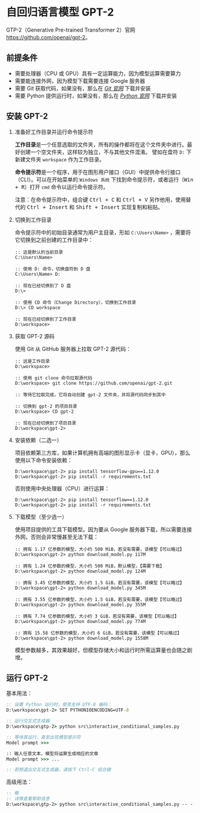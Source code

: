 # 自回归语言模型 GPT-2

GTP-2（Generative Pre-trained Transformer 2）官网 <https://github.com/openai/gpt-2>。

## 前提条件

*   需要处理器（CPU 或 GPU）具有一定运算能力，因为模型运算需要算力
*   需要能连接外网，因为模型下载需要连接 Google 服务器
*   需要 Git 获取代码，如果没有，那么在 [*Git 官网*](https://git-scm.com/) 下载并安装
*   需要 Python 提供运行时，如果没有，那么在 [*Python 官网*](https://www.python.org/) 下载并安装

## 安装 GPT-2

1.  准备好工作目录并运行命令提示符

    **工作目录**是一个任意选取的文件夹，所有的操作都将在这个文件夹中进行。最好创建一个空文件夹，这样较为独立，不与其他文件混淆。
    譬如在盘符 `D:` 下新建文件夹 `workspace` 作为工作目录。

    **命令提示符**是一个程序，用于在图形用户接口（GUI）中提供命令行接口（CLI）。可以在开始菜单的 `Windows 系统` 下找到命令提示符，或者运行（<kbd>Win + R</kbd>）打开 `cmd` 命令以运行命令提示符。

    注意：在命令提示符中，组合键 <kbd>Ctrl + C</kbd> 和 <kbd>Ctrl + V</kbd> 另作他用，使用替代的 <kbd>Ctrl + Insert</kbd> 和 <kbd>Shift + Insert</kbd> 实现复制和粘贴。

2.  切换到工作目录

    命令提示符中的初始目录通常为用户主目录，形如 `C:\Users\Name>` ，需要将它切换到之前创建的工作目录中：

        :: 这是默认的当前目录
        C:\Users\Name>

        :: 使用 D: 命令，切换盘符到 D 盘
        C:\Users\Name> D:

        :: 现在已经切换到了 D 盘
        D:\>

        :: 使用 CD 命令（Change Directory），切换到工作目录
        D:\> CD workspace

        :: 现在已经切换到了工作目录
        D:\workspace>

3.  获取 GPT-2 源码

    使用 Git 从 GitHub 服务器上拉取 GPT-2 源代码：

        :: 这是工作目录
        D:\workspace>

        :: 使用 git clone 命令拉取源代码
        D:\workspace> git clone https://github.com/openai/gpt-2.git

        :: 等待它拉取完成，它将自动创建 gpt-2 文件夹，并将源代码同步到其中
    
        :: 切换到 gpt-2 的项目目录
        D:\workspace> CD gpt-2

        :: 现在已经切换到了项目目录
        D:\workspace\gpt-2>

4.  安装依赖（二选一）

    项目依赖第三方库，如果计算机拥有高端的图形显示卡（显卡，GPU），那么使用以下命令安装依赖：

        D:\workspace\gpt-2> pip install tensorflow-gpu==1.12.0
        D:\workspace\gpt-2> pip install -r requirements.txt

    否则使用中央处理器（CPU）进行运算：

        D:\workspace\gpt-2> pip install tensorflow==1.12.0
        D:\workspace\gpt-2> pip install -r requirements.txt

5.  下载模型（至少选一）

    使用项目提供的工具下载模型。因为要从 Google 服务器下载，所以需要连接外网，否则会非常慢甚至无法下载：

        :: 拥有 1.17 亿参数的模型，大小约 500 MiB，若没有需要，该模型【可以略过】
        D:\workspace\gpt-2> python download_model.py 117M

        :: 拥有 1.24 亿参数的模型，大小约 500 MiB，默认模型，【需要下载】
        D:\workspace\gpt-2> python download_model.py 124M

        :: 拥有 3.45 亿参数的模型，大小约 1.5 GiB，若没有需要，该模型【可以略过】
        D:\workspace\gpt-2> python download_model.py 345M

        :: 拥有 3.55 亿参数的模型，大小约 1.5 GiB，若没有需要，该模型【可以略过】
        D:\workspace\gpt-2> python download_model.py 355M

        :: 拥有 7.74 亿参数的模型，大小约 3 GiB，若没有需要，该模型【可以略过】
        D:\workspace\gpt-2> python download_model.py 774M

        :: 拥有 15.58 亿参数的模型，大小约 6 GiB，若没有需要，该模型【可以略过】
        D:\workspace\gpt-2> python download_model.py 1558M

    模型参数越多，其效果越好，但模型存储大小和运行时所需运算量也会随之剧增。

## 运行 GPT-2

基本用法：

```cmd
:: 设置 Python 运行时，使其支持 UTF-8 编码：
D:\workspace\gpt-2> SET PYTHONIOENCODING=UTF-8

:: 运行交互式生成器
D:\workspace\gtp-2> python src\interactive_conditional_samples.py

:: 等待其运行，直至出现模型提示符
Model prompt >>>

:: 输入任意文本，模型将运算生成相应的文章
Model prompt >>> ...

:: 若想退出交互式生成器，请按下 Ctrl-C 组合键
```

高级用法：

```cmd
:: 略
:: 详情查看帮助信息
D:\workspace\gtp-2> python src\interactive_conditional_samples.py -- --help
```
